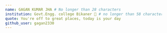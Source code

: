 ```yaml
---
name: GAGAN KUMAR JHA # No longer than 28 characters
institution: Govt.Engg. college Bikaner 🚩 # no longer than 58 characters
quote: You're off to great places, today is your day
github_user: gagan2330
---
```

